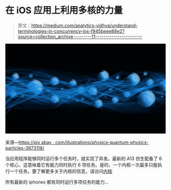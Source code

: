 # 在 iOS 应用上利用多核的力量

> 原文：<https://medium.com/analytics-vidhya/understand-terminologies-in-concurrency-ios-f945beee88e2?source=collection_archive---------11----------------------->

![](img/b628576d1c4774de19426ce393e8a506.png)

来源—[https://pix abay . com/illustrations/physics-quantum-physics-particles-3873118/](https://pixabay.com/illustrations/physics-quantum-physics-particles-3873118/)

当应用程序能够同时运行多个任务时，就实现了并发。最新的 A13 仿生配备了 6 个核心，这意味着它有能力同时执行 6 项任务。是的，一个内核一次最多只能执行一个任务。要了解更多关于内核的信息，请访问[内核](https://en.wikipedia.org/wiki/Apple_A13)

所有最新的 iphones 都有同时运行多项任务的能力…